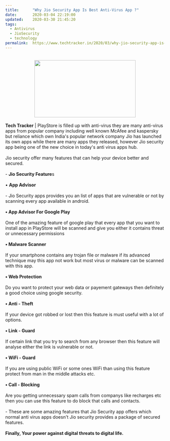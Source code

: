 ```yaml
---
title:		"Why Jio Security App Is Best Anti-Virus App ?"
date:		2020-03-04 22:19:00
updated:	2020-03-30 21:45:20
tags: 
  - Antivirus
  - JioSecurity
  - technology	
permalink:	https://www.techtracker.in/2020/03/why-jio-security-app-is-best-anti-virus.html
---
```


<div><b><br><div class="separator" style="clear: both; text-align: center;"><a href="https://lh3.googleusercontent.com/-eVmBliqRYNQ/XoIbFXUeDtI/AAAAAAAABOQ/ADB770iqWPgh_m_5abGBCFlD0gdEarlEACLcBGAsYHQ/s1600/IMG_20200111_105332_780-02-02.jpeg" imageanchor="1" style="margin-left: 1em; margin-right: 1em;"><img src="https://lh3.googleusercontent.com/-eVmBliqRYNQ/XoIbFXUeDtI/AAAAAAAABOQ/ADB770iqWPgh_m_5abGBCFlD0gdEarlEACLcBGAsYHQ/s1600/IMG_20200111_105332_780-02-02.jpeg" border="0" data-original-width="1280" data-original-height="720" width="320" height="180"></a></div></b></div><b><div><b><br></b></div>Tech Tracker</b> | PlayStore is filled up with anti-virus they are many anti-virus apps from popular company including well known McAfee and kaspersky but reliance which own India's popular network company Jio has launched its own apps while there are many apps they released, however Jio security app being one of the new choice in today's anti virus apps hub.<div><br></div><div>Jio security offer many features that can help your device better and secured.</div><div><br></div><div>- <b>Jio Security Feature</b>s&nbsp;</div><div><br></div><div>• <b>App Advisor</b></div><div><b><br></b></div><div>- Jio Security apps provides you an list of apps that are vulnerable or not by scanning every app available in android.</div><div><b><br></b></div><div><b>• App Advisor For Google Play</b></div><div><b><br></b></div><div>One of the amazing feature of google play that every app that you want to install app in PlayStore will be scanned and give you either it contains threat or unnecessary permissions</div><div><b><br></b></div><div><b>• Malware Scanner</b></div><div><b><br></b></div><div>If your smartphone contains any trojan file or malware if its advanced technique may this app not work but most virus or malware can be scanned with this app.</div><div><b><br></b></div><div><b>• Web Protection&nbsp;</b></div><div><b><br></b></div><div>Do you want to protect your web data or payement gateways then definitely a good choice using google security.</div><div><b><br></b></div><div><b>• Anti - Theft</b></div><div><b><br></b></div><div>If your device got robbed or lost then this feature is must useful with a lot of options.</div><div><b><br></b></div><div><b>• Link - Guard</b></div><div><b><br></b></div><div>If certain link that you try to search from any browser then this feature will analyse either the link is vulnerable or not.</div><div><br></div><div><b>• WiFi - Guard</b></div><div><b><br></b></div><div>If you are using public WiFi or some ones WiFi than using this feature protect from man in the middle attacks etc.</div><div><b><br></b></div><div><b>• Call - Blocking</b></div><div><b><br></b></div><div>Are you getting unnecessary spam calls from companys like recharges etc then you can use this feature to do block that calls and contacts.</div><div><br></div><div>- These are some amazing features that Jio Security app offers which normal anti virus apps doesn't Jio security provides a package of secured features.</div><div><br></div><div><b>Finally, Your power against digital threats to digital life.</b></div>
<!-- no comments on this post -->